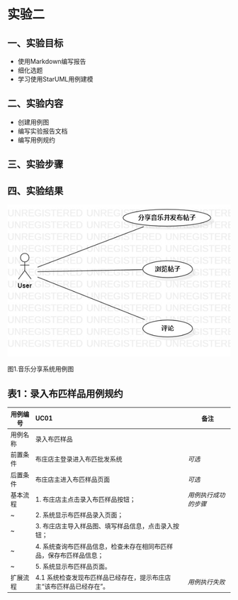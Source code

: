# 实验二

## 一、实验目标
- 使用Markdown编写报告
- 细化选题
- 学习使用StarUML用例建模

## 二、实验内容
- 创建用例图
- 编写实验报告文档
- 编写用例规约

## 三、实验步骤



## 四、实验结果

![用例图](./lab2.UseCaseDiagram1.jpg)

图1.音乐分享系统用例图

## 表1：录入布匹样品用例规约  

用例编号  | UC01 | 备注  
-|:-|-  
用例名称  | 录入布匹样品  |   
前置条件  |  布庄店主登录进入布匹批发系统   | *可选*   
后置条件  | 布庄店主进入布匹样品页面     | *可选*   
基本流程  | 1. 布庄店主点击录入布匹样品按钮；  |*用例执行成功的步骤*    
~| 2. 系统显示布匹样品录入页面；  |   
~| 3. 布庄店主导入样品图、填写样品信息，点击录入按钮；  |   
~| 4. 系统查询布匹样品信息，检查未存在相同布匹样品，保存布匹样品信息；  |   
~| 5. 系统显示布匹样品页面。  |  
扩展流程  | 4.1 系统检查发现布匹样品已经存在，提示布庄店主“该布匹样品已经存在”。 |*用例执行失败*    
